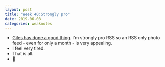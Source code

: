 ```yaml
---
layout: post
title: "Week 40:Strongly pro"
date: 2019-06-08
categories: weaknotes
---
```

* [Giles has done a good thing](https://gilest.org/bwrss.html). I'm strongly pro RSS so an RSS only photo feed - even for only a month - is very appealing.
* I feel very tired.
* That is all.
* 🍤
